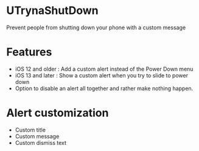 # UTrynaShutDown
Prevent people from shutting down your phone with a custom message
# Features
- iOS 12 and older : Add a custom alert instead of the Power Down menu
- iOS 13 and later : Show a custom alert when you try to slide to power down
- Option to disable an alert all together and rather make nothing happen.
# Alert customization
- Custom title
- Custom message
- Custom dismiss text
